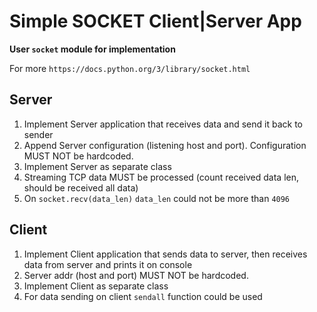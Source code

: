 # Simple SOCKET Client|Server App

**User `socket` module for implementation**

For more `https://docs.python.org/3/library/socket.html`

## Server

1. Implement Server application that receives data and send it back to sender
2. Append Server configuration (listening host and port). Configuration MUST NOT be hardcoded.
3. Implement Server as separate class
4. Streaming TCP data MUST be processed (count received data len, should be received all data)
5. On `socket.recv(data_len)` `data_len` could not be more than `4096`

## Client

1. Implement Client application that sends data to server, 
then receives data from server and prints it on console
2. Server addr (host and port) MUST NOT be hardcoded.
3. Implement Client as separate class
4. For data sending on client `sendall` function could be used
